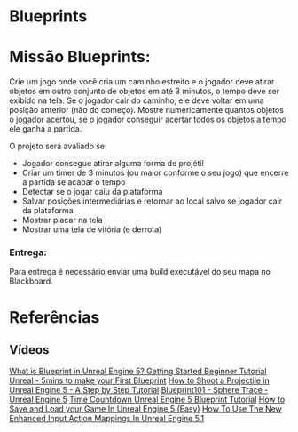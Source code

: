 # Blueprints

# Missão Blueprints:
Crie um jogo onde você cria um caminho estreito e o jogador deve atirar objetos em outro conjunto de objetos em até 3 minutos, o tempo deve ser exibido na tela. Se o jogador cair do caminho, ele deve voltar em uma posição anterior (não do começo). Mostre numericamente quantos objetos o jogador acertou, se o jogador conseguir acertar todos os objetos a tempo ele ganha a partida.

O projeto será avaliado se:
- Jogador consegue atirar alguma forma de projétil
- Criar um timer de 3 minutos (ou maior conforme o seu jogo) que encerre a partida se acabar o tempo
- Detectar se o jogar caiu da plataforma
- Salvar posições intermediárias e retornar ao local salvo se jogador cair da plataforma
- Mostrar placar na tela
- Mostrar uma tela de vitória (e derrota)


### Entrega: 
Para entrega é necessário enviar uma build executável do seu mapa no Blackboard. 


# Referências

## Vídeos

[What is Blueprint in Unreal Engine 5? Getting Started Beginner Tutorial](https://www.youtube.com/watch?v=zzOhjmU7LJE)
[Unreal - 5mins to make your First Blueprint](https://www.youtube.com/watch?v=lp7jzgvI4-Y)
[How to Shoot a Projectile in Unreal Engine 5 - A Step by Step Tutorial](https://www.youtube.com/watch?v=DPW4UJdyszU)
[Blueprint101 - Sphere Trace - Unreal Engine 5](https://www.youtube.com/watch?v=w_O9LJxGQug)
[Time Countdown Unreal Engine 5 Blueprint Tutorial](https://www.youtube.com/watch?v=eKOELVlPrco)
[How to Save and Load your Game In Unreal Engine 5 (Easy)](https://www.youtube.com/watch?v=14wmGdbhLOA)
[How To Use The New Enhanced Input Action Mappings In Unreal Engine 5.1](https://www.youtube.com/watch?v=nXJuXUxQfa8)

